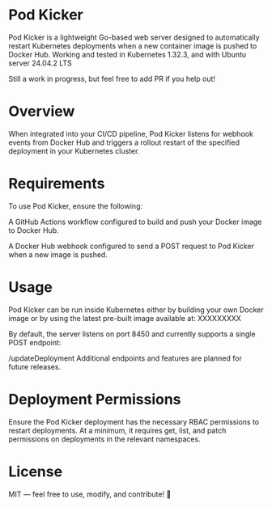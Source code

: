 # Pod Kicker

Pod Kicker is a lightweight Go-based web server designed to automatically restart Kubernetes deployments when a new container image is pushed to Docker Hub. Working and tested in Kubernetes 1.32.3, and with Ubuntu server 24.04.2 LTS

Still a work in progress, but feel free to add PR if you help out!

# Overview

When integrated into your CI/CD pipeline, Pod Kicker listens for webhook events from Docker Hub and triggers a rollout restart of the specified deployment in your Kubernetes cluster.

# Requirements

To use Pod Kicker, ensure the following:

A GitHub Actions workflow configured to build and push your Docker image to Docker Hub.

A Docker Hub webhook configured to send a POST request to Pod Kicker when a new image is pushed.

# Usage

Pod Kicker can be run inside Kubernetes either by building your own Docker image or by using the latest pre-built image available at:
XXXXXXXXX

By default, the server listens on port 8450 and currently supports a single POST endpoint:

/updateDeployment
Additional endpoints and features are planned for future releases.

# Deployment Permissions 

Ensure the Pod Kicker deployment has the necessary RBAC permissions to restart deployments. At a minimum, it requires get, list, and patch permissions on deployments in the relevant namespaces.

# License

MIT — feel free to use, modify, and contribute! 🤘

